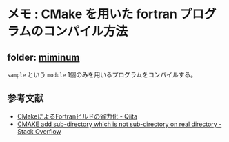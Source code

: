 # メモ &colon; CMake を用いた fortran プログラムのコンパイル方法

## folder&colon; [miminum](miminum)

`sample` という `module` 1個のみを用いるプログラムをコンパイルする。

## 参考文献

- [CMakeによるFortranビルドの省力化 - Qiita](https://qiita.com/ijknabla/items/05270ae5e597705d0dae)
- [CMAKE add sub-directory which is not sub-directory on real directory - Stack Overflow](https://stackoverflow.com/questions/7980784/cmake-add-sub-directory-which-is-not-sub-directory-on-real-directory)

<!-- EOF -->
